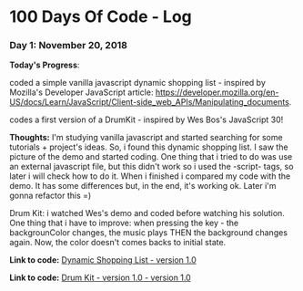 # 100 Days Of Code - Log

### Day 1: November 20, 2018

**Today's Progress**: 

coded a simple vanilla javascript dynamic shopping list - inspired by Mozilla's Developer JavaScript article:
https://developer.mozilla.org/en-US/docs/Learn/JavaScript/Client-side_web_APIs/Manipulating_documents.

codes a first version of a DrumKit - inspired by Wes Bos's JavaScript 30!

**Thoughts:** I'm studying vanilla javascript and started searching for some tutorials + project's ideas. So, i found this dynamic shopping list.
I saw the picture of the demo and started coding. One thing that i tried to do was use an external javascript file, but this didn't work so i used the -script- tags, so later i will check how to do it. When i finished i compared my code with the demo. It has some differences but, in the end, it's working ok. Later i'm gonna refactor this =)

Drum Kit: i watched Wes's demo and coded before watching his solution. 
One thing that i have to improve: when pressing the key - the backgrounColor changes, the music plays THEN the background changes again.
Now, the color doesn't comes backs to initial state.

**Link to code:** [Dynamic Shopping List - version 1.0](http://www.example.com)

**Link to code:** [Drum Kit - version 1.0 - version 1.0](http://www.example.com)